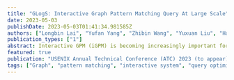 ```yaml
---
title: "GLogS: Interactive Graph Pattern Matching Query At Large Scale"
date: 2023-05-03
publishDate: 2023-05-03T01:41:34.981585Z
authors: ["Longbin Lai", "Yufan Yang", "Zhibin Wang", "Yuxuan Liu", "Haotian Ma", "Sijie Shen", "Bingqing Lyu", "Xiaoli Zhou", "Wenyuan Yu", "Zhengping Qian", "Chen Tian", "Shen Zhong", "Yeh-Ching Chung", "Jingren Zhou"]
publication_types: ["1"]
abstract: Interactive GPM (iGPM) is becoming increasingly important for data scientists to explore graphs in real life, where a series of graph pattern matching (GPM) queries are created and submitted in an interactive manner based on the insights provided by the prior queries. To solve the iGPM problem, three key considerations must be taken into account: performance, usability and scalability, namely if results can be returned in a timely manner, if queries can be written in a declarative way without the need of imperative fine-tune, and if it can work on large graphs.
featured: true
publication: "USENIX Annual Technical Conference (ATC) 2023 (to appear)"
tags: ["Graph", "pattern matching", "interactive system", "query optimization", "graph sparsification"]
---
```


